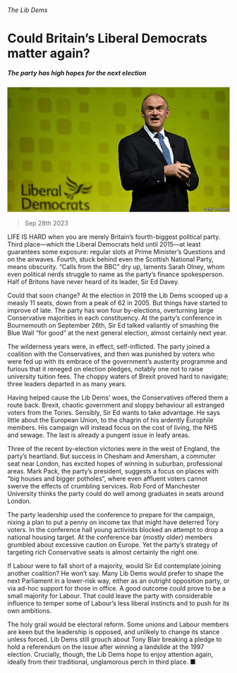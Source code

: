 ###### The Lib Dems

# Could Britain’s Liberal Democrats matter again? 

##### The party has high hopes for the next election 

![image](images/20230930_BRP503.jpg) 

> Sep 28th 2023 

LIFE IS HARD when you are merely Britain’s fourth-biggest political party. Third place—which the Liberal Democrats held until 2015—at least guarantees some exposure: regular slots at Prime Minister’s Questions and on the airwaves. Fourth, stuck behind even the Scottish National Party, means obscurity. “Calls from the BBC” dry up, laments Sarah Olney, whom even political nerds struggle to name as the party’s finance spokesperson. Half of Britons have never heard of its leader, Sir Ed Davey. 

Could that soon change? At the election in 2019 the Lib Dems scooped up a measly 11 seats, down from a peak of 62 in 2005. But things have started to improve of late. The party has won four by-elections, overturning large Conservative majorities in each constituency. At the party’s conference in Bournemouth on September 26th, Sir Ed talked valiantly of smashing the Blue Wall “for good” at the next general election, almost certainly next year.

The wilderness years were, in effect, self-inflicted. The party joined a coalition with the Conservatives, and then was punished by voters who were fed up with its embrace of the government’s austerity programme and furious that it reneged on election pledges, notably one not to raise university tuition fees. The choppy waters of Brexit proved hard to navigate; three leaders departed in as many years. 

Having helped cause the Lib Dems’ woes, the Conservatives offered them a route back. Brexit, chaotic government and sloppy behaviour all estranged voters from the Tories. Sensibly, Sir Ed wants to take advantage. He says little about the European Union, to the chagrin of his ardently Europhile members. His campaign will instead focus on the cost of living, the NHS and sewage. The last is already a pungent issue in leafy areas. 

Three of the recent by-election victories were in the west of England, the party’s heartland. But success in Chesham and Amersham, a commuter seat near London, has excited hopes of winning in suburban, professional areas. Mark Pack, the party’s president, suggests a focus on places with “big houses and bigger potholes”, where even affluent voters cannot swerve the effects of crumbling services. Rob Ford of Manchester University thinks the party could do well among graduates in seats around London.

The party leadership used the conference to prepare for the campaign, nixing a plan to put a penny on income tax that might have deterred Tory voters. In the conference hall young activists blocked an attempt to drop a national housing target. At the conference bar (mostly older) members grumbled about excessive caution on Europe. Yet the party’s strategy of targeting rich Conservative seats is almost certainly the right one.

If Labour were to fall short of a majority, would Sir Ed contemplate joining another coalition? He won’t say. Many Lib Dems would prefer to shape the next Parliament in a lower-risk way, either as an outright opposition party, or via ad-hoc support for those in office. A good outcome could prove to be a small majority for Labour. That could leave the party with considerable influence to temper some of Labour’s less liberal instincts and to push for its own ambitions.

The holy grail would be electoral reform. Some unions and Labour members are keen but the leadership is opposed, and unlikely to change its stance unless forced. Lib Dems still grouch about Tony Blair breaking a pledge to hold a referendum on the issue after winning a landslide at the 1997 election. Crucially, though, the Lib Dems hope to enjoy attention again, ideally from their traditional, unglamorous perch in third place. ■


